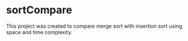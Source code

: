 # sortCompare
This project was created to compare merge sort with insertion sort using space and time complexity.
